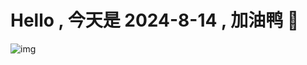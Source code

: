 
# Hello , 今天是 2024-8-14 , 加油鸭 🤭

![img](https://v1.jinrishici.com/all.svg?font-size=18&spacing=4)

